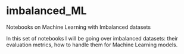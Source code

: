 # imbalanced_ML
Notebooks on Machine Learning with Imbalanced datasets

In this set of notebooks I will be going over imbalanced datasets: their evaluation metrics, how to handle them for Machine Learning models.
